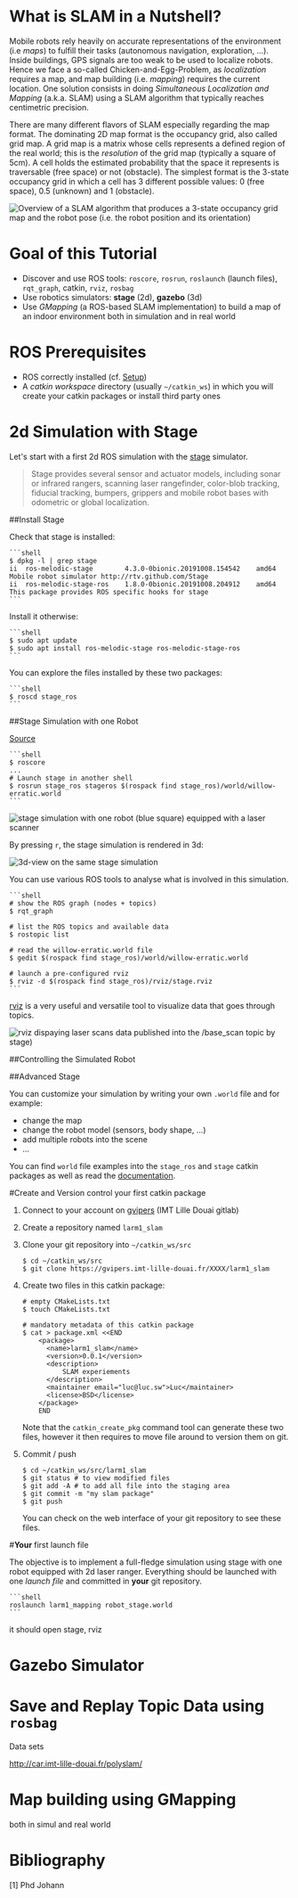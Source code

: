 # What is SLAM in a Nutshell?

Mobile robots rely heavily on accurate representations of the environment (i.e *maps*) to fulfill their tasks (autonomous navigation, exploration, ...). Inside buildings, GPS signals are too weak to be used to localize robots. Hence we face a so-called Chicken-and-Egg-Problem, as *localization* requires a map, and map building (i.e. *mapping*) requires the current location.
One solution consists in doing *Simultaneous Localization and Mapping* (a.k.a. SLAM) using a SLAM algorithm that typically reaches centimetric precision. 

There are many different flavors of SLAM especially regarding the map format. The dominating 2D map format is the occupancy grid, also called grid map. A grid map is a matrix whose cells represents a defined region of the real world; this is the *resolution* of the grid map (typically a square of 5cm). A cell holds the estimated probability that the space it represents is traversable (free space) or not (obstacle). The simplest format is the 3-state occupancy grid in which a cell has 3 different possible values: 0 (free space), 0.5 (unknown) and 1 (obstacle).

![Overview of a SLAM algorithm that produces a 3-state occupancy grid map and the robot pose (i.e. the robot position and its orientation)](../files/SLAM/SLAMGridMaps.jpg)

<!-- {% hint style="info" %}
Deeper explanation can be found in
{% endhint %} -->

<!-- Localization
- Dead Reckoning
- Particle Filters
- Kalman Filters
- Pose Graph Optimization
- Scan matching -->

# Goal of this Tutorial

- Discover and use ROS tools: `roscore`, `rosrun`, `roslaunch` (launch files), `rqt_graph`, catkin, `rviz`, `rosbag`
- Use robotics simulators: **stage** (2d), **gazebo** (3d)
- Use *GMapping* (a ROS-based SLAM implementation) to build a map of an indoor environment both in simulation and in real world  

# ROS Prerequisites

- ROS correctly installed (cf. [Setup](setup.md))
- A *catkin workspace* directory (usually `~/catkin_ws`) in which you will create your catkin packages or install third party ones

# 2d Simulation with Stage 

Let's start with a first 2d ROS simulation with the [stage](http://wiki.ros.org/stage) simulator.

>Stage provides several sensor and actuator models, including sonar or infrared rangers, scanning laser rangefinder, color-blob tracking, fiducial tracking, bumpers, grippers and mobile robot bases with odometric or global localization. 

##Install Stage

Check that stage is installed:

	```shell
	$ dpkg -l | grep stage
	ii  ros-melodic-stage        4.3.0-0bionic.20191008.154542    amd64    Mobile robot simulator http://rtv.github.com/Stage
	ii  ros-melodic-stage-ros    1.8.0-0bionic.20191008.204912    amd64    This package provides ROS specific hooks for stage 
	```

Install it otherwise:
	
	```shell
	$ sudo apt update
	$ sudo apt install ros-melodic-stage ros-melodic-stage-ros
	```

You can explore the files installed by these two packages:

	```shell
	$ roscd stage_ros
	```

##Stage Simulation with one Robot

[Source](http://wiki.ros.org/stage/Tutorials/SimulatingOneRobot)

	```shell
	$ roscore
	...
	# Launch stage in another shell
	$ rosrun stage_ros stageros $(rospack find stage_ros)/world/willow-erratic.world
	```

![stage simulation with one robot (blue square) equipped with a laser scanner](../files/SLAM/stage.png)

By pressing `r`, the stage simulation is rendered in 3d:
 
![3d-view on the same stage simulation](../files/SLAM/stage-3d.png)

You can use various ROS tools to analyse what is involved in this simulation.

	```shell
	# show the ROS graph (nodes + topics)
	$ rqt_graph

	# list the ROS topics and available data
	$ rostopic list

	# read the willow-erratic.world file
	$ gedit $(rospack find stage_ros)/world/willow-erratic.world
	
	# launch a pre-configured rviz
	$ rviz -d $(rospack find stage_ros)/rviz/stage.rviz
	```

[rviz](http://wiki.ros.org/rviz) is a very useful and versatile tool to visualize data that goes through topics. 

![rviz dispaying laser scans data published into the /base_scan topic by stage)](../files/SLAM/rviz_laserscan.png)

##Controlling the Simulated Robot


<!-- move robot around -->

<!-- 
rqt_image
rviz
-->

##Advanced Stage 

You can customize your simulation by writing your own `.world` file and for example:
- change the map
- change the robot model (sensors, body shape, ...)
- add multiple robots into the scene
- ...

You can find `world` file examples into the `stage_ros` and `stage` catkin packages as well as read the [documentation](https://player-stage-manual.readthedocs.io/en/stable/WORLDFILES/).

#Create and Version control your first catkin package


1. Connect to your account on [gvipers](https://gvipers.imt-lille-douai.fr/) (IMT Lille Douai gitlab)

2. Create a repository named `larm1_slam` 

3. Clone your git repository into `~/catkin_ws/src` 

	```shell
	$ cd ~/catkin_ws/src
	$ git clone https://gvipers.imt-lille-douai.fr/XXXX/larm1_slam
	``` 
4. Create two files in this catkin package:

	```shell
	# empty CMakeLists.txt
	$ touch CMakeLists.txt
	
	# mandatory metadata of this catkin package
	$ cat > package.xml <<END
		<package>
		  <name>larm1_slam</name>
		  <version>0.0.1</version>
		  <description>
		      SLAM experiements
		  </description>
		  <maintainer email="luc@luc.sw">Luc</maintainer>
		  <license>BSD</license>
		</package>
		END
	```
	
	Note that the `catkin_create_pkg` command tool can generate these two files, however it then requires to move file around to version them on git.

5. Commit / push 
	
	```shell
	$ cd ~/catkin_ws/src/larm1_slam
	$ git status # to view modified files
	$ git add -A # to add all file into the staging area
	$ git commit -m "my slam package"
	$ git push
	```

	You can check on the web interface of your git repository to see these files.

<!-- The floorplan map is given (*dia.pgm*). -->
<!-- The directory `~/catkin_ws/src/larm1_mapping` should contains: -->
<!-- - Create a *launch file* named (`imt.launch`) -->

#**Your** first launch file

The objective is to implement a full-fledge simulation using stage with one robot equipped with 2d laser ranger.
Everything should be launched with one *launch file* and committed in **your** git repository.


	```shell
	roslaunch larm1_mapping robot_stage.world
	```

it should open stage, rviz



# Gazebo Simulator



# Save and Replay Topic Data using `rosbag`


Data sets

http://car.imt-lille-douai.fr/polyslam/


# Map building using GMapping

both in simul and real world

<!-- Map accurracy and comparison -->

# Bibliography 

[1] Phd Johann